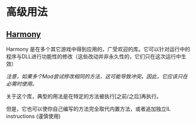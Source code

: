# 高级用法

## [Harmony](https://github.com/pardeike/Harmony)

Harmony 是在多个其它游戏中得到应用的，广受欢迎的库。它可以针对运行中的程序与DLL进行功能性的修改（这些改动并非永久性的，它们只在这次运行中生效）

_注意，如果多个Mod尝试修改相同的方法，这可能导致冲突。因此，它应该只在必需时使用。_

关于这个库，典型的用法是在特定的方法被执行[之前/之后]再执行。

但是，它也可以使你自己编写的方法完全取代内置方法，或者追加独立IL instructions \(谨慎使用)